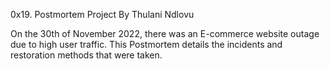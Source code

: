 0x19. Postmortem Project By Thulani Ndlovu

On the 30th of November 2022, there was an E-commerce website outage due to high user traffic. This Postmortem details the incidents and restoration methods that were taken.
